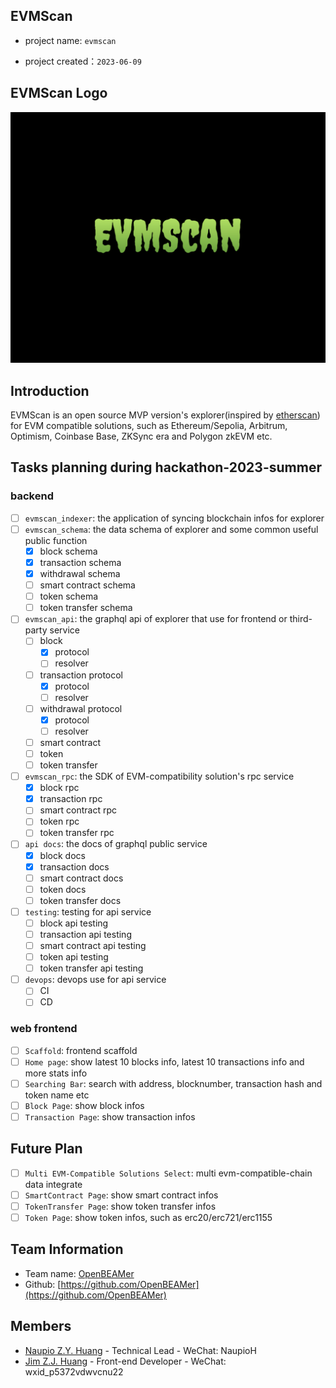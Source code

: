 ## EVMScan

- project name: `evmscan`

- project created：`2023-06-09`

## EVMScan Logo
![logo](./docs/evmscan.png)

## Introduction

EVMScan is an open source MVP version's explorer(inspired by [etherscan](https://etherscan.io/)) for EVM compatible solutions, such as Ethereum/Sepolia, Arbitrum, Optimism, Coinbase Base, ZKSync era and Polygon zkEVM etc.

## Tasks planning during hackathon-2023-summer

### backend
- [ ] `evmscan_indexer`: the application of syncing blockchain infos for explorer
- [ ] `evmscan_schema`: the data schema of explorer and some common useful public function  
  - [x] block schema
  - [x] transaction schema
  - [x] withdrawal schema
  - [ ] smart contract schema
  - [ ] token schema
  - [ ] token transfer schema
- [ ] `evmscan_api`: the graphql api of explorer that use for frontend or third-party service
  - [ ] block
    - [x] protocol
    - [ ] resolver
  - [ ] transaction protocol
    - [x] protocol
    - [ ] resolver
  - [ ] withdrawal protocol
    - [x] protocol
    - [ ] resolver
  - [ ] smart contract
  - [ ] token
  - [ ] token transfer

- [ ] `evmscan_rpc`: the SDK of EVM-compatibility solution's rpc service
  - [x] block rpc
  - [x] transaction rpc
  - [ ] smart contract rpc
  - [ ] token rpc
  - [ ] token transfer rpc
- [ ] `api docs`: the docs of graphql public service
  - [x] block docs
  - [x] transaction docs
  - [ ] smart contract docs
  - [ ] token docs
  - [ ] token transfer docs
- [ ] `testing`: testing for api service
  - [ ] block api testing
  - [ ] transaction api testing
  - [ ] smart contract api testing
  - [ ] token api testing
  - [ ] token transfer api testing
- [ ] `devops`: devops use for api service
  - [ ] CI
  - [ ] CD

### web frontend
- [ ] `Scaffold`: frontend scaffold
- [ ] `Home page`: show latest 10 blocks info, latest 10 transactions info and more stats info
- [ ] `Searching Bar`: search with address, blocknumber, transaction hash and token name etc
- [ ] `Block Page`: show block infos
- [ ] `Transaction Page`: show transaction infos

## Future Plan
- [ ] `Multi EVM-Compatible Solutions Select`: multi evm-compatible-chain data integrate
- [ ] `SmartContract Page`: show smart contract infos
- [ ] `TokenTransfer Page`: show token transfer infos
- [ ] `Token Page`: show token infos, such as erc20/erc721/erc1155

## Team Information
- Team name: [OpenBEAMer](https://github.com/OpenBEAMer)
- Github: [https://github.com/OpenBEAMer](https://github.com/OpenBEAMer)

## Members
- [Naupio Z.Y. Huang](https://github.com/naupio) - Technical Lead - WeChat: NaupioH
- [Jim Z.J. Huang](https://github.com/JimHanss) - Front-end Developer - WeChat: wxid_p5372vdwvcnu22